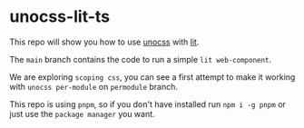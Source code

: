 # unocss-lit-ts

This repo will show you how to use [unocss](https://github.com/antfu/unocss) with [lit]().

The `main` branch contains the code to run a simple `lit web-component`.

We are exploring `scoping css`, you can see a first attempt to make it working with `unocss per-module` on `permodule` branch. 

This repo is using `pnpm`, so if you don't have installed run `npm i -g pnpm` or just use the `package manager` you want.

